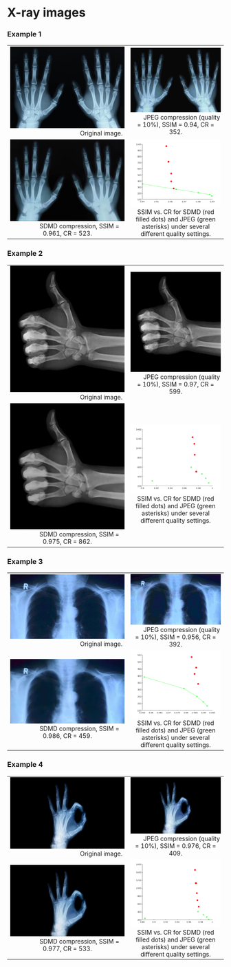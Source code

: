 # X-ray images

### Example 1

<table>
    <tr>
        <td ><center><img src="./X-ray/2.jpg"> &emsp;&emsp;&emsp;&emsp;&emsp;&emsp;&emsp;&emsp;&emsp;&emsp;&emsp; Original image. </center></td>
        <td ><center><img src="./X-ray/0.94-352.jpg">&emsp;&emsp;JPEG compression (quality = 10%), SSIM = 0.94, CR = 352.</center></td> 
    </tr>
    <tr>
        <td ><center><img src="./X-ray/0.961-523">&emsp;&emsp;&emsp;&emsp;SDMD compression, SSIM = 0.961, CR = 523.</center></td>
        <td ><center><img src="./X-ray/2.png">SSIM vs. CR for SDMD (red filled dots) and JPEG (green asterisks) under several different quality settings.</center></td>
    </tr>
</table>


### Example 2

<table>
    <tr>
        <td ><center><img src="./X-ray/X3.jpg"> &emsp;&emsp;&emsp;&emsp;&emsp;&emsp;&emsp;&emsp;&emsp;&emsp;&emsp; Original image. </center></td>
        <td ><center><img src="./X-ray/0.97-599.jpg">&emsp;&emsp;JPEG compression (quality = 10%), SSIM = 0.97, CR = 599.</center></td> 
    </tr>
    <tr>
        <td ><center><img src="./X-ray/0.975-862">&emsp;&emsp;&emsp;&emsp;SDMD compression, SSIM = 0.975, CR = 862.</center></td>
        <td ><center><img src="./X-ray/x3.png">SSIM vs. CR for SDMD (red filled dots) and JPEG (green asterisks) under several different quality settings.</center></td>
    </tr>
</table>


### Example 3

<table>
    <tr>
        <td ><center><img src="./X-ray/X1.jpg"> &emsp;&emsp;&emsp;&emsp;&emsp;&emsp;&emsp;&emsp;&emsp;&emsp;&emsp; Original image. </center></td>
        <td ><center><img src="./X-ray/392-0.956.jpg">&emsp;&emsp;JPEG compression (quality = 10%), SSIM = 0.956, CR = 392.</center></td> 
    </tr>
    <tr>
        <td ><center><img src="./X-ray/459-0.986">&emsp;&emsp;&emsp;&emsp;SDMD compression, SSIM = 0.986, CR = 459.</center></td>
        <td ><center><img src="./X-ray/X1.png">SSIM vs. CR for SDMD (red filled dots) and JPEG (green asterisks) under several different quality settings.</center></td>
    </tr>
</table>


### Example 4

<table>
    <tr>
        <td ><center><img src="./X-ray/1.jpg"> &emsp;&emsp;&emsp;&emsp;&emsp;&emsp;&emsp;&emsp;&emsp;&emsp;&emsp; Original image. </center></td>
        <td ><center><img src="./X-ray/0.976-409.jpg">&emsp;&emsp;JPEG compression (quality = 10%), SSIM = 0.976, CR = 409.</center></td> 
    </tr>
    <tr>
        <td ><center><img src="./X-ray/0.977-533">&emsp;&emsp;&emsp;&emsp;SDMD compression, SSIM = 0.977, CR = 533.</center></td>
        <td ><center><img src="./X-ray/1.png">SSIM vs. CR for SDMD (red filled dots) and JPEG (green asterisks) under several different quality settings.</center></td>
    </tr>
</table>
